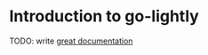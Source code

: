 # Introduction to go-lightly

TODO: write [great documentation](http://jacobian.org/writing/great-documentation/what-to-write/)
